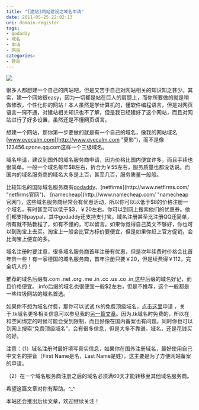 ```yaml
---
title: "[建站]网站建设之域名申请"
date: 2011-05-25 22:02:13
uri: domain-register
tags: 
- godaddy
- 域名
- 申请
- 网站
categories: 
- 建站
---
```


![](https://yqmfyg.bn1.livefilestore.com/y2pNqNBWVPQE8T2b4AmiEJdJBAFvJ-VT0LbS8ZMui8ISUs34UwaiW4eUniTTFf8Ikli5Q_OWV3mmHZj1hsSnea-QywZ7mnFDyTsxD42vU_hKFE/godaddy.jpg?psid=1)

很多人都想建一个自己的网站吧，但是又苦于自己对网站相关的知识知之甚少。其实，建一个网站很easy，因为一切都是站在巨人的肩膀上，而你所要做的就是稍做修改，个性化你的网站！本人虽然是学计算机的，懂软件编程语言，但是对网页语言一窍不通，对建站相关知识也不了解，但是我已经建好了这个网站，而且对网站进行了好多设置，虽然还是不懂网页语言。

想建一个网站，那你第一步要做的就是有一个自己的域名，像我的网站域名[www.evecalm.com](http://www.evecalm.com "夏影")，而不是像123456.qzone.qq.com这样一个三级域名。

域名申请，建议到国外的域名服务商申请，因为价格比国内便宜许多，而且手续也很简单。一般一个域名每年$8左右，折合为￥55左右，服务质量也都没话说。而国内的域名服务商的域名大多是上百，甚至几百，服务质量一般般。

比较知名的国际域名服务商有[godaddy](http://x.co/XOnP "godaddy域名仅需$7.49")、[netfirms](http://www.netfirms.com/  "netfirms官网")、 [namecheap](http://www.namecheap.com/ "namecheap官网")，这些域名服务商经常会有优惠活动，所以你可以以低于$8的价格注册一个域名，有时甚至可以低于$3，￥20左右。你可以到网上搜索他们的优惠券。他们都支持paypal，其中godaddy还支持支付宝。域名注册甚至比注册QQ还简单，所有就不贴教程了，如有不懂的，可以留言。如果你觉得自己英文不够好，你也可以到淘宝上去买。淘宝上一般会比官方标价要便宜，但是如果你赶上官方促销，会比淘宝上便宜的多。

域名注册时要注意，很多域名服务商首年注册有优惠，但是次年续费时价格会比首年贵一些！有一家德国的域名服务商，首年注册只要￥20，但是续费得￥112，完全坑人的！

推荐的域名后缀有.com .net .org .me .in .cc .us .co .in,这些后缀的域名好记，而且价格便宜。.info后缀的域名也很便宜一般$2左右，但是不推荐，这个一般都是一些垃圾网站的域名首选。

如果你不想为域名付费，那你可以试试.tk的免费顶级域名，点击[这里](http://www.dot.tk/zh/index.html?lang=zh ".tk域名申请")申请 ，关于.tk域名更多相关信息可以参见我的[另一篇文章](http://www.evecalm.com/2011/05/blog-cd-blog-bind-tk-domain-name-and-use-dnspod-analysis-tutorial.html ".tk免费建站教程")。因为.tk域名时免费的，所以在和空间绑定的时候可能会受到限制，而且好像在国内备案也有问题。同时你也可以到网上搜索“免费顶级域名”，会有很多信息，但是大多不靠谱。域名，还是花钱买的好。

注意：（1）域名注册时最好填写真实信息，如果你在国外注册域名，最好使用自己中文名的拼音（First Name是名，Last Name是姓），这主要是为了方便网站备案的申请。

（2）在一个域名服务商注册之后的域名必须满60天才能转移至其他域名服务商。

希望这篇文章对你有帮助。^_^

本站还会推出后续文章，欢迎继续关注！
